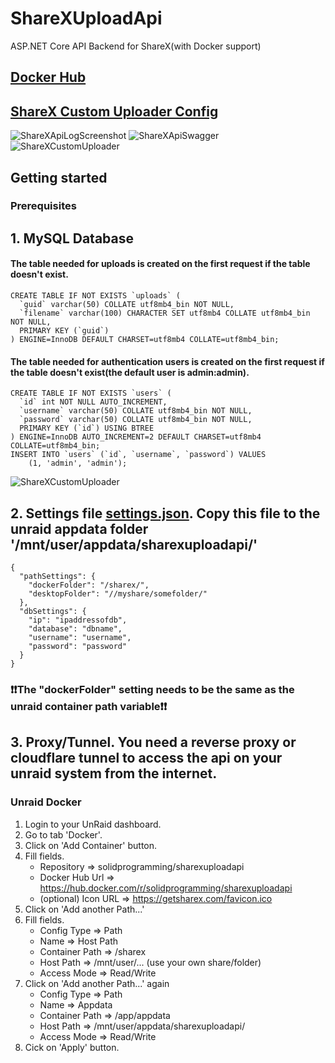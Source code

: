 # ShareXUploadApi
ASP.NET Core API Backend for ShareX(with Docker support)

## [Docker Hub](https://hub.docker.com/r/solidprogramming/sharexuploadapi)
## [ShareX Custom Uploader Config](https://dl.lucaweidmann.de/wl/?id=yxKbrNgBYilPXO4bZijA03wdtThDiJPY)

![ShareXApiLogScreenshot](https://img.lucaweidmann.de/s/sharexapilog.png)
![ShareXApiSwagger](https://img.lucaweidmann.de/s/sharexapiswagger.png)
![ShareXCustomUploader](https://img.lucaweidmann.de/s/15d0cbcb-f5a5-47b8-82e5-f6baadb2f1ef.png)

## Getting started
### Prerequisites
## 1. MySQL Database
#### The table needed for uploads is created on the first request if the table doesn't exist.
```
CREATE TABLE IF NOT EXISTS `uploads` (
  `guid` varchar(50) COLLATE utf8mb4_bin NOT NULL,
  `filename` varchar(100) CHARACTER SET utf8mb4 COLLATE utf8mb4_bin NOT NULL,
  PRIMARY KEY (`guid`)
) ENGINE=InnoDB DEFAULT CHARSET=utf8mb4 COLLATE=utf8mb4_bin;
```
#### The table needed for authentication users is created on the first request if the table doesn't exist(the default user is admin:admin).
```
CREATE TABLE IF NOT EXISTS `users` (
  `id` int NOT NULL AUTO_INCREMENT,
  `username` varchar(50) COLLATE utf8mb4_bin NOT NULL,
  `password` varchar(50) COLLATE utf8mb4_bin NOT NULL,
  PRIMARY KEY (`id`) USING BTREE
) ENGINE=InnoDB AUTO_INCREMENT=2 DEFAULT CHARSET=utf8mb4 COLLATE=utf8mb4_bin;
INSERT INTO `users` (`id`, `username`, `password`) VALUES
	(1, 'admin', 'admin');
```

![ShareXCustomUploader](https://img.lucaweidmann.de/s/sharexauthwithinsomnia.png)

## 2. Settings file [settings.json](https://dl.lucaweidmann.de/wl/?id=6SMZHXBRQzDx2S5ZZpGeMJS8F4Dw3uFP). Copy this file to the unraid appdata folder '/mnt/user/appdata/sharexuploadapi/'
```
{
  "pathSettings": {
    "dockerFolder": "/sharex/",
    "desktopFolder": "//myshare/somefolder/"
  },
  "dbSettings": {
    "ip": "ipaddressofdb",
    "database": "dbname",
    "username": "username",
    "password": "password"
  }
}
```

### :exclamation::exclamation:The "dockerFolder" setting needs to be the same as the unraid container path variable:exclamation::exclamation:


## 3. Proxy/Tunnel. You need a reverse proxy or cloudflare tunnel to access the api on your unraid system from the internet.


### Unraid Docker
1. Login to your UnRaid dashboard. 
2. Go to tab 'Docker'.
3. Click on 'Add Container' button.
4. Fill fields.
   - Repository => solidprogramming/sharexuploadapi
   - Docker Hub Url => https://hub.docker.com/r/solidprogramming/sharexuploadapi
   - (optional) Icon URL => https://getsharex.com/favicon.ico
5. Click on 'Add another Path...'
6. Fill fields.
   - Config Type => Path
   - Name => Host Path
   - Container Path => /sharex
   - Host Path => /mnt/user/... (use your own share/folder)
   - Access Mode => Read/Write
7. Click on 'Add another Path...' again
   - Config Type => Path
   - Name => Appdata
   - Container Path => /app/appdata
   - Host Path => /mnt/user/appdata/sharexuploadapi/
   - Access Mode => Read/Write
7. Cick on 'Apply' button.

   
